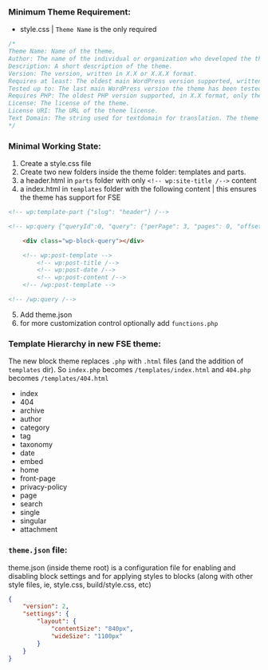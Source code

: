 ### Minimum Theme Requirement:

* style.css | `Theme Name` is the only required

```css
/*
Theme Name: Name of the theme.
Author: The name of the individual or organization who developed the theme.
Description: A short description of the theme.
Version: The version, written in X.X or X.X.X format.
Requires at least: The oldest main WordPress version supported, written in X.X format. 
Tested up to: The last main WordPress version the theme has been tested up to, i.e. 6.4. Write only the number.
Requires PHP: The oldest PHP version supported, in X.X format, only the number.
License: The license of the theme.
License URI: The URL of the theme license.
Text Domain: The string used for textdomain for translation. The theme slug.
*/
```
### Minimal Working State:
1. Create a style.css file
2. Create two new folders inside the theme folder: templates and parts.
3. a header.html in `parts` folder with only `<!-- wp:site-title /-->` content
4. a index.html in `templates` folder with the following content | this ensures the theme has support for FSE

```html
<!-- wp:template-part {"slug": "header"} /-->

<!-- wp:query {"queryId":0, "query": {"perPage": 3, "pages": 0, "offset": 0, "postType": "post", "order":"desc", "orderBy": "date", "author": "", "search": "", "exclude": [], "sticky": "", "inherit": true, "taxQuery": null, "parents": []}, "displayLayout": {"type": "list"}} -->

    <div class="wp-block-query"></div>

    <!-- wp:post-template -->
        <!-- wp:post-title /-->
        <!-- wp:post-date /-->
        <!-- wp:post-content /-->
    <!-- /wp:post-template -->

<!-- /wp:query /-->
```
5. Add theme.json
6. for more customization control optionally add `functions.php`

### Template Hierarchy in new FSE theme:
The new block theme replaces `.php` with `.html` files (and the addition of `templates` dir). So `index.php` becomes `/templates/index.html` and `404.php` becomes `/templates/404.html`

- index
- 404
- archive
- author
- category
- tag
- taxonomy
- date
- embed
- home
- front-page
- privacy-policy
- page
- search
- single
- singular
- attachment

### `theme.json` file:
theme.json (inside theme root) is a configuration file for enabling and disabling block settings and for applying styles to blocks (along with other style files, ie, style.css, build/style.css, etc)
```json
{
    "version": 2,
    "settings": {
        "layout": {
            "contentSize": "840px",
            "wideSize": "1100px"
        }
    }
}
```